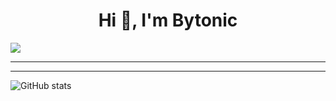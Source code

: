 <h1 align="center">Hi 👋, I'm Bytonic</h1>
<img src="https://readme-typing-svg.herokuapp.com?size=21&lines=Developer" />
<hr>



<hr>

![GitHub stats](https://github-readme-stats.vercel.app/api?username=bytonic&show_icons=true&theme=tokyonight)  
